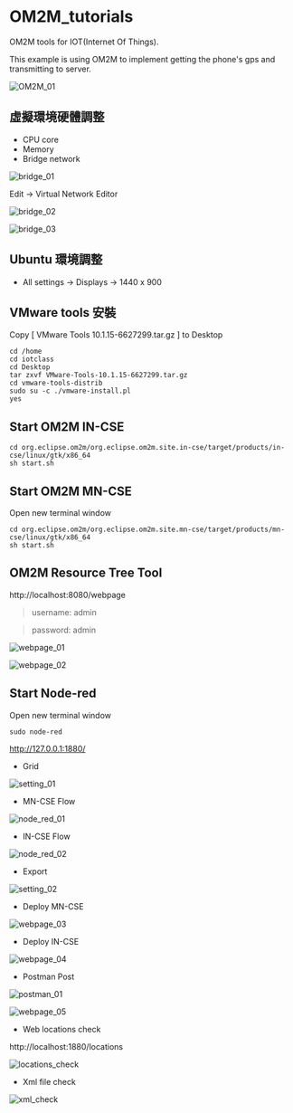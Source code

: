 # OM2M_tutorials
OM2M tools for IOT(Internet Of Things).

This example is using OM2M to implement getting the phone's gps and transmitting to server.

![OM2M_01](images/OM2M_01.png?raw=true)

## 虛擬環境硬體調整

* CPU core
* Memory
* Bridge network

![bridge_01](images/bridge_01.png?raw=true)

Edit -> Virtual Network Editor

![bridge_02](images/bridge_02.png?raw=true)

![bridge_03](images/bridge_03.png?raw=true)

## Ubuntu 環境調整

* All settings -> Displays -> 1440 x 900

## VMware tools 安裝

Copy [ VMware Tools 10.1.15-6627299.tar.gz ] to Desktop

```
cd /home
cd iotclass
cd Desktop
tar zxvf VMware-Tools-10.1.15-6627299.tar.gz
cd vmware-tools-distrib
sudo su -c ./vmware-install.pl
yes
```

## Start OM2M IN-CSE

```
cd org.eclipse.om2m/org.eclipse.om2m.site.in-cse/target/products/in-cse/linux/gtk/x86_64
sh start.sh
```

## Start OM2M MN-CSE

Open new terminal window

```
cd org.eclipse.om2m/org.eclipse.om2m.site.mn-cse/target/products/mn-cse/linux/gtk/x86_64
sh start.sh
```

## OM2M Resource Tree Tool

http://localhost:8080/webpage

> username: admin

> password: admin

![webpage_01](images/webpage_01.png?raw=true)

![webpage_02](images/webpage_02.png?raw=true)

## Start Node-red

Open new terminal window

```
sudo node-red
```

http://127.0.0.1:1880/

* Grid

![setting_01](images/setting_01.png?raw=true)

* MN-CSE Flow

![node_red_01](images/node_red_01.png?raw=true)

* IN-CSE Flow

![node_red_02](images/node_red_02.png?raw=true)

* Export

![setting_02](images/setting_02.png?raw=true)

* Deploy MN-CSE

![webpage_03](images/webpage_03.png?raw=true)

* Deploy IN-CSE

![webpage_04](images/webpage_04.png?raw=true)

* Postman Post

![postman_01](images/postman_01.png?raw=true)

![webpage_05](images/webpage_05.png?raw=true)

* Web locations check

http://localhost:1880/locations

![locations_check](images/locations_check.png?raw=true)

* Xml file check

![xml_check](images/xml_check.png?raw=true)